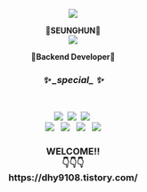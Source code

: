<p align="center">
<img src="https://media2.giphy.com/media/cJSDRt8csBx0A7YFfh/giphy.gif?cid=790b7611ba92706616ec5dc9e0244aa249332679b7ce79e4&rid=giphy.gif&ct=g">
</p>


<p align="center"><strong>🌸SEUNGHUN🌸</strong><br>
<a href="mailto:dhy9108@gmail.com"><img src="https://img.shields.io/badge/Gmail-d14836?style=flat-square&logo=Gmail&logoColor=white&link=mailto:dhy9108@gmail.com"/></a>
<p align="center"><strong>🐥Backend Developer🐥</strong><br>

</p>
 <h3 align="center"><i><strong>✨ _special_ ✨</i></strong><br></h3><br>
 <p align="center">
<img src="https://img.shields.io/badge/JAVA-F7DF1E?style=flat-square&logo=JAVA&logoColor=white"/>&nbsp
<img src="https://img.shields.io/badge/MySQL-4479A1?style=flat-square&logo=MySQL&logoColor=white"/>&nbsp
<img src="https://img.shields.io/badge/IntelliJ IDEA-000000?style=flat-square&logo=IntelliJ IDEA&logoColor=white"/>&nbsp<br>
<img src="https://img.shields.io/badge/Adobe Photoshop-31A8FF?style=flat-square&logo=Adobe Photoshop&logoColor=white"/> &nbsp
<img src="https://img.shields.io/badge/AWS-232F3E?style=flat-square&logo=Amazon AWS&logoColor=white"/> &nbsp
<img src="https://img.shields.io/badge/Git-F05032?style=flat-square&logo=Git&logoColor=white"/> &nbsp
<img src="https://img.shields.io/badge/Spring-6DB33F?style=flat-square&logo=Spring&logoColor=white"/>
  </p>
   <h3 align="center">
  WELCOME!!<br>
  👇👇👇 <br>
  https://dhy9108.tistory.com/
  </h3>
